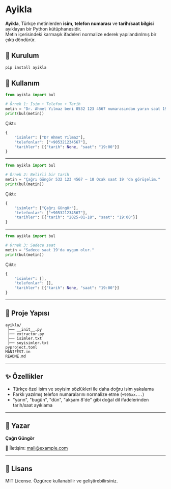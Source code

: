 # Ayikla

**Ayikla**, Türkçe metinlerden **isim**, **telefon numarası** ve **tarih/saat bilgisi** ayıklayan bir Python kütüphanesidir.  
Metin içerisindeki karmaşık ifadeleri normalize ederek yapılandırılmış bir çıktı döndürür.

## 🚀 Kurulum

```bash
pip install ayikla
```

## 📌 Kullanım

```python
from ayikla import bul

# Örnek 1: İsim + Telefon + Tarih
metin = "Dr. Ahmet Yılmaz beni 0532 123 4567 numarasından yarın saat 19'da ara."
print(bul(metin))
```

Çıktı:
```python
{
    "isimler": ["Dr Ahmet Yılmaz"],
    "telefonlar": ["+905321234567"],
    "tarihler": [{"tarih": None, "saat": "19:00"}]
}
```

---

```python
from ayikla import bul

# Örnek 2: Belirli bir tarih
metin = "Çağrı Güngör 532 123 4567 – 18 Ocak saat 19 'da görüşelim."
print(bul(metin))
```

Çıktı:
```python
{
    "isimler": ["Çağrı Güngör"],
    "telefonlar": ["+905321234567"],
    "tarihler": [{"tarih": "2025-01-18", "saat": "19:00"}]
}
```

---

```python
from ayikla import bul

# Örnek 3: Sadece saat
metin = "Sadece saat 19'da uygun olur."
print(bul(metin))
```

Çıktı:
```python
{
    "isimler": [],
    "telefonlar": [],
    "tarihler": [{"tarih": None, "saat": "19:00"}]
}
```

---

## 📂 Proje Yapısı

```
ayikla/
 ├── __init__.py
 ├── extractor.py
 ├── isimler.txt
 ├── soyisimler.txt
pyproject.toml
MANIFEST.in
README.md
```

---

## ✨ Özellikler
- Türkçe özel isim ve soyisim sözlükleri ile daha doğru isim yakalama
- Farklı yazılmış telefon numaralarını normalize etme (`+905xx...`)
- "yarın", "bugün", "dün", "akşam 8'de" gibi doğal dil ifadelerinden tarih/saat ayıklama

---

## 👤 Yazar

**Çağrı Güngör**

📧 İletişim: [mail@example.com](mailto:mail@example.com)

---

## 📜 Lisans

MIT License. Özgürce kullanabilir ve geliştirebilirsiniz.
